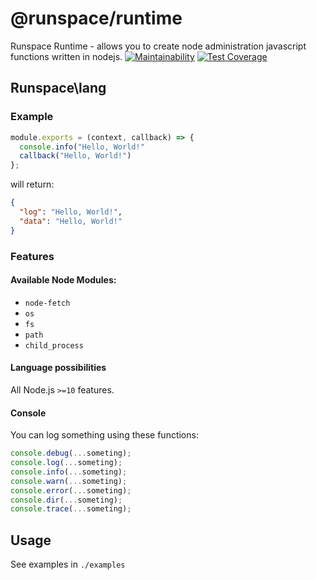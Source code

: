 # @runspace/runtime

Runspace Runtime - allows you to create node administration javascript functions written in nodejs.
[![Maintainability](https://api.codeclimate.com/v1/badges/d3d9801e380c20fdb785/maintainability)](https://codeclimate.com/github/runspacegit/runtime/maintainability) [![Test Coverage](https://api.codeclimate.com/v1/badges/d3d9801e380c20fdb785/test_coverage)](https://codeclimate.com/github/runspacegit/runtime/test_coverage)

## Runspace\lang

### Example

```javascript
module.exports = (context, callback) => {
  console.info("Hello, World!"
  callback("Hello, World!")
};
```

will return:

```json
{
  "log": "Hello, World!",
  "data": "Hello, World!"
}
```

### Features

#### Available Node Modules:

- `node-fetch`
- `os`
- `fs`
- `path`
- `child_process`

#### Language possibilities

All Node.js `>=10` features.

#### Console

You can log something using these functions:

```javascript
console.debug(...someting);
console.log(...someting);
console.info(...someting);
console.warn(...someting);
console.error(...someting);
console.dir(...someting);
console.trace(...someting);
```

## Usage

See examples in `./examples`
